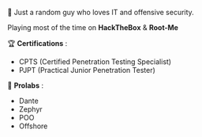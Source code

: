 👋 Just a random guy who loves IT and offensive security.

Playing most of the time on **HackTheBox** & **Root-Me**

🏆 **Certifications** : 
- CPTS (Certified Penetration Testing Specialist)
- PJPT (Practical Junior Penetration Tester)

🧪 **Prolabs** : 
- Dante
- Zephyr
- POO
- Offshore
